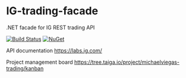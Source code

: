 # IG-trading-facade
.NET facade for IG REST trading API

[![Build Status](https://travis-ci.org/michaelviegas/IG-trading-facade.svg?branch=master)](https://travis-ci.org/michaelviegas/IG-trading-facade) [![NuGet](https://img.shields.io/nuget/v/IG.TradingFacade.svg)](https://www.nuget.org/packages/IG.TradingFacade/)

API documentation
https://labs.ig.com/

Project management board
https://tree.taiga.io/project/michaelviegas-trading/kanban